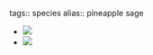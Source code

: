 tags:: species
alias:: pineapple sage

- ![](https://peach-geographical-bat-397.mypinata.cloud/ipfs/QmbR1UrMhPkQ1GMoSH5YQibWLUWQPmWTXNdFMcPgB8aCdA)
- ![](https://peach-geographical-bat-397.mypinata.cloud/ipfs/QmWt2snQRLcovq3kh7dPvPQFQDMmfxCTBw2hzKZTpGnNSG)